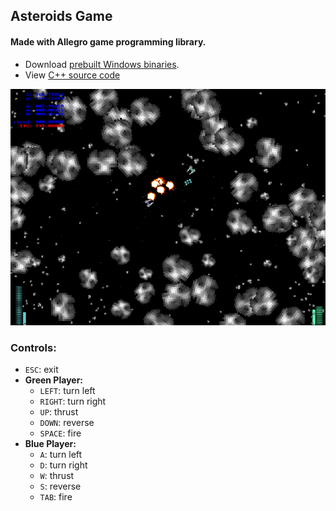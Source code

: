 ## Asteroids Game
#### Made with Allegro game programming library.

- Download [prebuilt Windows binaries](Asteroid.zip).
- View [C++ source code](https://github.com/Leftium/asteroid)

![screenshot](screenshot.png)


### Controls:

- `ESC`: exit
- **Green Player:**
  - `LEFT`: turn left
  - `RIGHT`: turn right
  - `UP`: thrust
  - `DOWN`: reverse
  - `SPACE`: fire
- **Blue Player:**
  - `A`: turn left
  - `D`: turn right
  - `W`: thrust
  - `S`: reverse
  - `TAB`: fire

